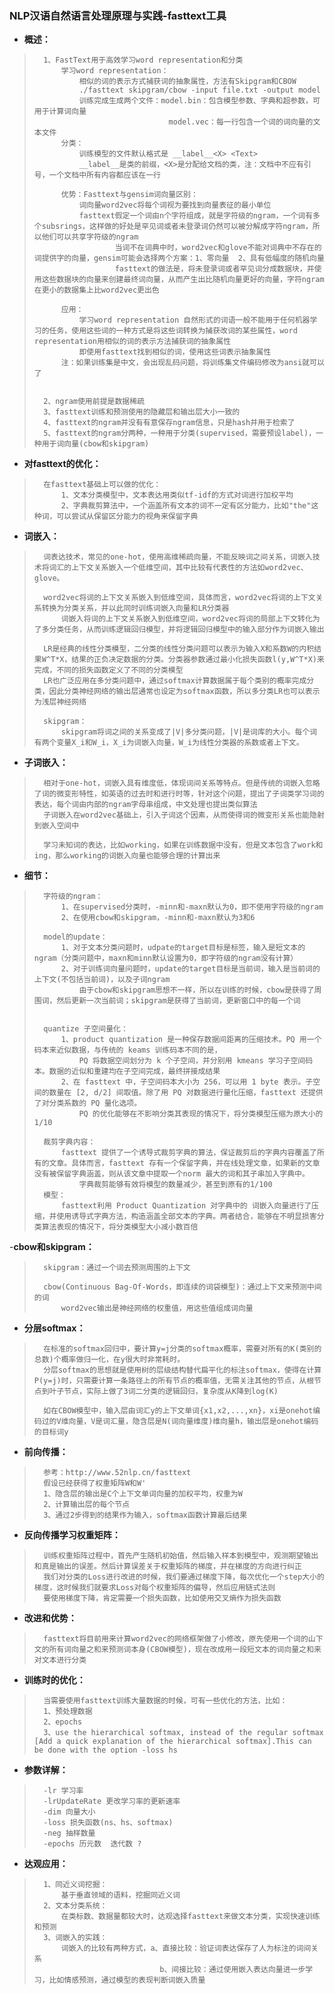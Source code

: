 ### NLP汉语自然语言处理原理与实践-fasttext工具
- **概述：**
>       1、FastText用于高效学习word representation和分类
>           学习word representation：
>               相似的词的表示方式捕获词的抽象属性，方法有Skipgram和CBOW
>               ./fasttext skipgram/cbow -input file.txt -output model
>               训练完成生成两个文件：model.bin：包含模型参数、字典和超参数，可用于计算词向量
>                                   model.vec：每一行包含一个词的词向量的文本文件
>           分类：
>               训练模型的文件默认格式是 __label__<X> <Text>
>               __label__是类的前缀，<X>是分配给文档的类，注：文档中不应有引号，一个文档中所有内容都应该在一行
>
>           优势：Fasttext与gensim词向量区别：
>               词向量word2vec将每个词视为要找到向量表征的最小单位
>               fasttext假定一个词由n个字符组成，就是字符级的ngram，一个词有多个subsrings，这样做的好处是罕见词或者未登录词仍然可以被分解成字符ngram，所以他们可以共享字符级的ngram
>                       当词不在词典中时，word2vec和glove不能对词典中不存在的词提供字的向量，gensim可能会选择两个方案：1、零向量  2、具有低幅度的随机向量
>                       fasttext的做法是，将未登录词或者罕见词分成数据块，并使用这些数据块的向量来创建最终词向量，从而产生出比随机向量更好的向量，字符ngram在更小的数据集上比word2vec更出色
>
>           应用：
>               学习word representation 自然形式的词语一般不能用于任何机器学习的任务，使用这些词的一种方式是将这些词转换为捕获改词的某些属性，word representation用相似的词的表示方法捕获词的抽象属性
>               即使用fasttext找到相似的词，使用这些词表示抽象属性
>           注：如果训练集是中文，会出现乱码问题，将训练集文件编码修改为ansi就可以了
>
>
>       2、ngram使用前提是数据稀疏
>       3、fasttext训练和预测使用的隐藏层和输出层大小一致的
>       4、fasttext的ngram并没有有意保存ngram信息，只是hash并用于检索了
>       5、fasttext的ngram分两种，一种用于分类(supervised，需要预设label)，一种用于词向量(cbow和skipgram)
>
>

- **对fasttext的优化：**
>       在fasttext基础上可以做的优化：
>           1、文本分类模型中，文本表达用类似tf-idf的方式对词进行加权平均
>           2、字典裁剪算法中，一个涵盖所有文本的词不一定有区分能力，比如"the"这种词，可以尝试从保留区分能力的视角来保留字典
>
>
>
>


- **词嵌入：**
>       词表达技术，常见的one-hot，使用高维稀疏向量，不能反映词之间关系，词嵌入技术将词汇的上下文关系嵌入一个低维空间，其中比较有代表性的方法如word2vec、glove。
>
>       word2vec将词的上下文关系嵌入到低维空间，具体而言，word2vec将词的上下文关系转换为分类关系，并以此同时训练词嵌入向量和LR分类器
>           词嵌入将词的上下文关系嵌入到低维空间，word2vec将词的局部上下文转化为了多分类任务，从而训练逻辑回归模型，并将逻辑回归模型中的输入部分作为词嵌入输出
>
>       LR是经典的线性分类模型，二分类的线性分类问题可以表示为输入X和系数W的内积结果W^T*X，结果的正负决定数据的分类。分类器参数通过最小化损失函数l(y,W^T*X)来完成，不同的损失函数定义了不同的分类模型
>       LR也广泛应用在多分类问题中，通过softmax计算数据属于每个类别的概率完成分类，因此分类神经网络的输出层通常也设定为softmax函数，所以多分类LR也可以表示为浅层神经网络
>
>       skipgram：
>           skipgram将词之间的关系变成了|V|多分类问题，|V|是词库的大小。每个词有两个变量X_i和W_i，X_i为词嵌入向量，W_i为线性分类器的系数或者上下文。
>
>
>

- **子词嵌入：**
>       相对于one-hot，词嵌入具有维度低，体现词间关系等特点。但是传统的词嵌入忽略了词的微变形特性，如英语的过去时和进行时等，针对这个问题，提出了子词类学习词的表达，每个词由内部的ngram字母串组成，中文处理也提出类似算法
>       子词嵌入在word2vec基础上，引入子词这个因素，从而使得词的微变形关系也能隐射到嵌入空间中
>
>       学习未知词的表达，比如working，如果在训练数据中没有，但是文本包含了work和ing，那么working的词嵌入向量也能够合理的计算出来
>



- **细节：**
>       字符级的ngram：
>           1、在supervised分类时，-minn和-maxn默认为0，即不使用字符级的ngram
>           2、在使用cbow和skipgram，-minn和-maxn默认为3和6
>
>       model的update：
>           1、对于文本分类问题时，udpate的target目标是标签，输入是短文本的ngram（分类问题中，maxn和minn默认设置为0，即字符级的ngram没有计算）
>           2、对于训练词向量问题时，update的target目标是当前词，输入是当前词的上下文(不包括当前词)，以及子词ngram
>               由于cbow和skipgram思想不一样，所以在训练的时候，cbow是获得了周围词，然后更新一次当前词；skipgram是获得了当前词，更新窗口中的每一个词
>
>
>       quantize 子空间量化：
>           1、product quantization 是一种保存数据间距离的压缩技术。PQ 用一个码本来近似数据，与传统的 keams 训练码本不同的是，
>               PQ 将数据空间划分为 k 个子空间，并分别用 kmeans 学习子空间码本。数据的近似和重建均在子空间完成，最终拼接成结果
>           2、在 fasttext 中，子空间码本大小为 256，可以用 1 byte 表示。子空间的数量在 [2, d/2] 间取值。除了用 PQ 对数据进行量化压缩，fasttext 还提供了对分类系数的 PQ 量化选项。
>               PQ 的优化能够在不影响分类其表现的情况下，将分类模型压缩为原大小的1/10
>
>       裁剪字典内容：
>           fasttext 提供了一个诱导式裁剪字典的算法，保证裁剪后的字典内容覆盖了所有的文章。具体而言，fasttext 存有一个保留字典，并在线处理文章，如果新的文章没有被保留字典涵盖，则从该文章中提取一个norm 最大的词和其子串加入字典中。
>               字典裁剪能够有效将模型的数量减少，甚至到原有的1/100
>       模型：
>           fasttext利用 Product Quantization 对字典中的 词嵌入向量进行了压缩，并使用诱导式字典方法，构造涵盖全部文本的字典。两者结合，能够在不明显损害分类算法表现的情况下，将分类模型大小减小数百倍
>

-**cbow和skipgram：**
>       skipgram：通过一个词去预测周围的上下文
>
>       cbow(Continuous Bag-Of-Words，即连续的词袋模型)：通过上下文来预测中间的词
>           word2vec输出是神经网络的权重值，用这些值组成词向量
>
>
>
>
>

- **分层softmax：**
>       在标准的softmax回归中，要计算y=j分类的softmax概率，需要对所有的K(类别的总数)个概率做归一化，在y很大时非常耗时。
>       分层softmax的思想就是使用树的层级结构替代扁平化的标注softmax，使得在计算P(y=j)时，只需要计算一条路径上的所有节点的概率值，无需关注其他的节点，从根节点到叶子节点，实际上做了3词二分类的逻辑回归，复杂度从K降到log(K)
>
>       如在CBOW模型中，输入层由词汇y的上下文单词{x1,x2,...,xn}，xi是onehot编码过的V维向量，V是词汇量，隐含层是N(词向量维度)维向量h，输出层是onehot编码的目标词y
>

- **前向传播：**
>       参考：http://www.52nlp.cn/fasttext
>       假设已经获得了权重矩阵W和W'
>       1、隐含层的输出是C个上下文单词向量的加权平均，权重为W
>       2、计算输出层的每个节点
>       3、通过2步得到的结果作为输入，softmax函数计算最后结果
>

- **反向传播学习权重矩阵：**
>       训练权重矩阵过程中，首先产生随机初始值，然后输入样本到模型中，观测期望输出和真是输出的误差。然后计算误差关于权重矩阵的梯度，并在梯度的方向进行纠正
>       我们对分类的Loss进行改进的时候，我们要通过梯度下降，每次优化一个step大小的梯度，这时候我们就要求Loss对每个权重矩阵的偏导，然后应用链式法则
>       要使用梯度下降，肯定需要一个损失函数，比如使用交叉熵作为损失函数
>
>

- **改进和优势：**
>       fasttext将目前用来计算word2vec的网络框架做了小修改，原先使用一个词的山下文的所有词向量之和来预测词本身(CBOW模型)，现在改成用一段短文本的词向量之和来对文本进行分类
>
>

- **训练时的优化：**
>       当需要使用fasttext训练大量数据的时候，可有一些优化的方法，比如：
>       1、预处理数据
>       2、epochs
>       3、use the hierarchical softmax, instead of the regular softmax [Add a quick explanation of the hierarchical softmax].This can be done with the option -loss hs
>

- **参数详解：**
>       -lr 学习率
>       -lrUpdateRate 更改学习率的更新速率
>       -dim 向量大小
>       -loss 损失函数(ns、hs、softmax)
>       -neg 抽样数量
>       -epochs 历元数  迭代数 ?
>

- **达观应用：**
>       1、同近义词挖掘：
>           基于垂直领域的语料，挖掘同近义词
>       2、文本分类系统：
>           在类标数、数据量都较大时，达观选择fasttext来做文本分类，实现快速训练和预测
>       3、词嵌入的实践：
>           词嵌入的比较有两种方式，a、直接比较：验证词表达保存了人为标注的词间关系
>                                 b、间接比较：通过使用嵌入表达向量进一步学习，比如情感预测，通过模型的表现判断词嵌入质量
>
>
>
>
>
>
>
>
>
>
>
>
>
>
>
>
>
>
>
>
>
>
>
>
>
>
>
